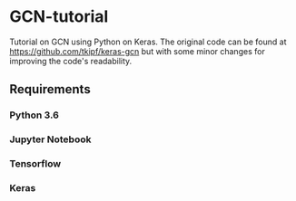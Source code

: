 # GCN-tutorial

Tutorial on GCN using Python on Keras. The original code can be found at https://github.com/tkipf/keras-gcn but with some minor changes for improving the code's readability. 

## Requirements
### Python 3.6
### Jupyter Notebook
### Tensorflow
### Keras
